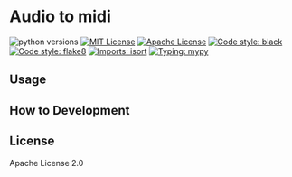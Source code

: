 # Audio to midi

![python versions](https://img.shields.io/badge/python-3.8%20%7C%203.9-blue)
[![MIT License](https://img.shields.io/github/license/cvpaperchallenge/Ascender?color=green)](LICENSE)
[![Apache License](https://img.shields.io/badge/license-Apache%202.0-green)](LICENSE)
[![Code style: black](https://img.shields.io/badge/code%20style-black-000000.svg)](https://github.com/psf/black)
[![Code style: flake8](https://img.shields.io/badge/code%20style-flake8-black)](https://github.com/PyCQA/flake8)
[![Imports: isort](https://img.shields.io/badge/%20imports-isort-%231674b1?style=flat&labelColor=ef8336)](https://pycqa.github.io/isort/)
[![Typing: mypy](https://img.shields.io/badge/typing-mypy-blue)](https://github.com/python/mypy)

## Usage

## How to Development

## License

Apache License 2.0

